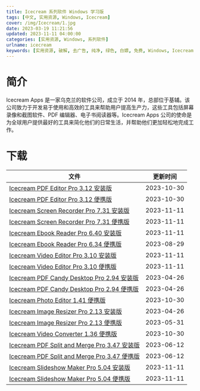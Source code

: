 ```yaml
---
title: Icecream 系列软件 Windows 学习版
tags: [中文, 实用资源, Windows, Icecream]
cover: /img/Icecream/1.jpg
date: 2023-03-19 11:21:56
updated: 2023-11-11 04:00:00
categories: [实用资源, Windows, 系列软件]
urlname: icecream
keywords: [实用资源, 破解, 去广告, 纯净, 绿色, 白嫖, 免费, Windows, Icecream]
---
```


# 简介

Icecream Apps 是一家乌克兰的软件公司，成立于 2014 年，总部位于基辅。该公司致力于开发易于使用和高效的工具来帮助用户提高生产力，这些工具包括屏幕录像和截图软件、PDF 编辑器、电子书阅读器等。Icecream Apps 公司的使命是为全球用户提供最好的工具来简化他们的日常生活，并帮助他们更加轻松地完成工作。

# 下载

| 文件                                                                                                                  | 更新时间   |
| --------------------------------------------------------------------------------------------------------------------- | ---------- |
| [Icecream PDF Editor Pro 3.12 安装版](/download/index.html?f=Icecream-PDF-Editor-Pro-3.12.zip)                        | 2023-10-30 |
| [Icecream PDF Editor Pro 3.12 便携版](/download/index.html?f=Icecream-Pdf-Editor-3.12-Portable.zip)                   | 2023-10-30 |
| [Icecream Screen Recorder Pro 7.31 安装版](/download/index.html?f=Icecream-Screen-Recorder-Pro-7.31.zip)              | 2023-11-11 |
| [Icecream Screen Recorder Pro 7.31 便携版](/download/index.html?f=Icecream-Screen-Recorder-7.31-Portable.zip)         | 2023-11-11 |
| [Icecream Ebook Reader Pro 6.40 安装版](/download/index.html?f=Icecream-Ebook-Reader-Pro-6.40.zip)                    | 2023-11-11 |
| [Icecream Ebook Reader Pro 6.34 便携版](/download/index.html?f=Icecream-Ebook-Reader-6.34-Portable.zip)               | 2023-08-29 |
| [Icecream Video Editor Pro 3.10 安装版](/download/index.html?f=Icecream-Video-Editor-Pro-3.10.zip)                    | 2023-11-11 |
| [Icecream Video Editor Pro 3.10 便携版](/download/index.html?f=Icecream-Video-Editor-3.10-Portable.zip)               | 2023-11-11 |
| [Icecream PDF Candy Desktop Pro 2.94 安装版](/download/index.html?f=Icecream-PDF-Candy-Desktop-Pro-2.94.zip)          | 2023-04-26 |
| [Icecream PDF Candy Desktop Pro 2.94 便携版](/download/index.html?f=Icecream-PDF-Candy-Desktop-Pro-2.94-Portable.zip) | 2023-04-26 |
| [Icecream Photo Editor 1.41 便携版](/download/index.html?f=Icecream-Photo-Editor-1.41-Portable.zip)                   | 2023-10-30 |
| [Icecream Image Resizer Pro 2.13 安装版](/download/index.html?f=Icecream-Image-Resizer-Pro-2.13.zip)                  | 2023-04-26 |
| [Icecream Image Resizer Pro 2.13 便携版](/download/index.html?f=Icecream-Image-Resizer-2.13-Portable.zip)             | 2023-05-31 |
| [Icecream Video Converter 1.36 便携版](/download/index.html?f=Icecream-Video-Converter-1.36-Portable.zip)             | 2023-10-30 |
| [Icecream PDF Split and Merge Pro 3.47 安装版](/download/index.html?f=Icecream-PDF-Split-and-Merge-Pro-3.47.zip)      | 2023-06-12 |
| [Icecream PDF Split and Merge Pro 3.47 便携版](/download/index.html?f=Icecream-PDF-Split-and-Merge-3.47-Portable.zip) | 2023-06-12 |
| [Icecream Slideshow Maker Pro 5.04 安装版](/download/index.html?f=Icecream-Slideshow-Maker-Pro-5.04.zip)              | 2023-11-11 |
| [Icecream Slideshow Maker Pro 5.04 便携版](/download/index.html?f=Icecream-Slideshow-Maker-5.04-Portable.zip)         | 2023-11-11 |
